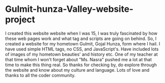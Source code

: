 # Gulmit-hunza-Valley-website-project
I created this website website when I was 15, I was truly fascinated by how these web pages work and what tag and scripts are going on behind. So, I created a website for my hometown Gulmit, Gojal Hunza, form where I hail. I have used simple HTML tags, no CSS, and JavaScript's. Have included lots of images of my hometown beauties' and history etc. One of my teacher at that time whom I won't forget about "Ms. Nasra" pushed me a lot at that time to make this thing real. So thanks for checking by, do explore through the website and know about my culture and language. Lots of love and thanks to all the coder community.   
